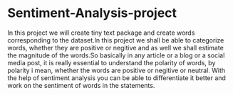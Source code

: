 # Sentiment-Analysis-project
In this project we will create tiny text package and create words corresponding to the dataset.In this project we shall be able to categorize words, whether they are positive or negitive and as well we shall estimate the magnitude of the words.So basically in any article or a blog or a social media post, it is really essential to understand the polarity of words, by polarity i mean, whether the words are positive or negitive or neutral. With the help of sentiment analysis you can be able to differentiate it better and work on the sentiment of words in the statements.
